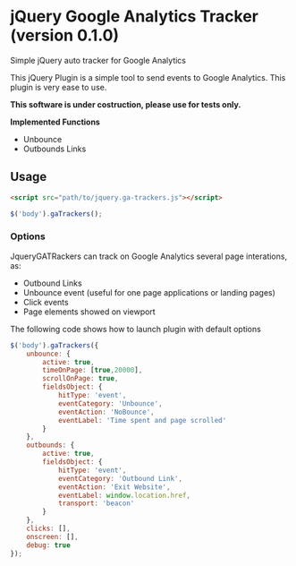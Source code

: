 # jQuery Google Analytics Tracker (version 0.1.0)
Simple jQuery auto tracker for Google Analytics

This jQuery Plugin is a simple tool to send events to Google Analytics. This plugin is very ease to use.

**This software is under costruction, please use for tests only.**

**Implemented Functions**
* Unbounce
* Outbounds Links

## Usage
``` html
<script src="path/to/jquery.ga-trackers.js"></script>
```

``` javascript
$('body').gaTrackers();
```
### Options
JqueryGATRackers can track on Google Analytics several page interations, as:
* Outbound Links
* Unbounce event (useful for one page applications or landing pages)
* Click events
* Page elements showed on viewport

The following code shows how to launch plugin with default options

``` javascript
$('body').gaTrackers({
    unbounce: {
        active: true,
        timeOnPage: [true,20000],
        scrollOnPage: true,
        fieldsObject: {
            hitType: 'event',
            eventCategory: 'Unbounce', 
            eventAction: 'NoBounce', 
            eventLabel: 'Time spent and page scrolled'
        }
    },
    outbounds: {
        active: true,
        fieldsObject: {
            hitType: 'event',
            eventCategory: 'Outbound Link', 
            eventAction: 'Exit Website', 
            eventLabel: window.location.href,
            transport: 'beacon'
        }
    },
    clicks: [],
    onscreen: [],
    debug: true
});
```